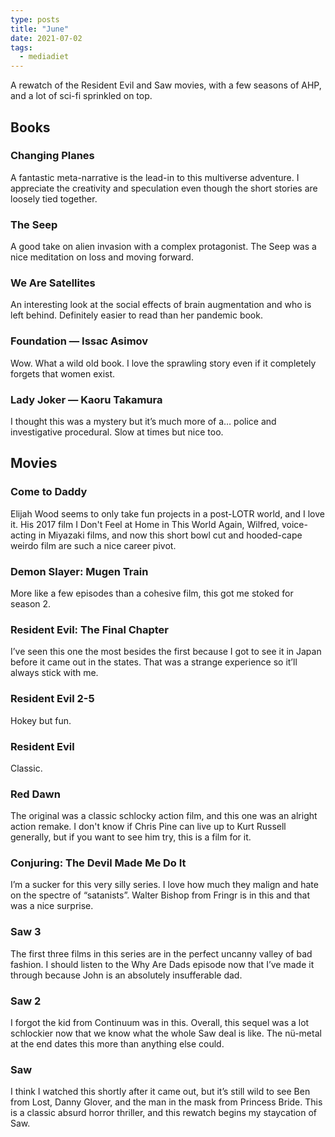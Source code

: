 ```yaml
---
type: posts
title: "June"
date: 2021-07-02
tags:
  - mediadiet
---
```


A rewatch of the Resident Evil and Saw movies, with a few seasons of AHP, and a lot of sci-fi sprinkled on top. 

<!--more-->

## Books

### Changing Planes

A fantastic meta-narrative is the lead-in to this multiverse adventure. I appreciate the creativity and speculation even though the short stories are loosely tied together.

### The Seep

A good take on alien invasion with a complex protagonist. The Seep was a nice meditation on loss and moving forward.

### We Are Satellites

An interesting look at the social effects of brain augmentation and who is left behind. Definitely easier to read than her pandemic book.

### Foundation — Issac Asimov 

Wow. What a wild old book. I love the sprawling story even if it completely forgets that women exist.

### Lady Joker — Kaoru Takamura

I thought this was a mystery but it’s much more of a… police and investigative procedural. Slow at times but nice too.

## Movies

### Come to Daddy

Elijah Wood seems to only take fun projects in a post-LOTR world, and I love it. His 2017 film I Don't Feel at Home in This World Again, Wilfred, voice-acting in Miyazaki films, and now this short bowl cut and hooded-cape weirdo film are such a nice career pivot.

### Demon Slayer: Mugen Train

More like a few episodes than a cohesive film, this got me stoked for season 2.

### Resident Evil: The Final Chapter

I’ve seen this one the most besides the first because I got to see it in Japan before it came out in the states. That was a strange experience so it’ll always stick with me. 

### Resident Evil 2-5

Hokey but fun.

### Resident Evil

Classic.

### Red Dawn

The original was a classic schlocky action film, and this one was an alright action remake. I don't know if Chris Pine can live up to Kurt Russell generally, but if you want to see him try, this is a film for it.

### Conjuring: The Devil Made Me Do It

I’m a sucker for this very silly series. I love how much they malign and hate on the spectre of “satanists”. Walter Bishop from Fringr is in this and that was a nice surprise. 

### Saw 3

The first three films in this series are in the perfect uncanny valley of bad fashion. I should listen to the Why Are Dads episode now that I’ve made it through because John is an absolutely insufferable dad.

### Saw 2

I forgot the kid from Continuum was in this. Overall, this sequel was a lot schlockier now that we know what the whole Saw deal is like. The nü-metal at the end dates this more than anything else could.

### Saw

I think I watched this shortly after it came out, but it’s still wild to see Ben from Lost, Danny Glover, and the man in the mask from Princess Bride. This is a classic absurd horror thriller, and this rewatch begins my staycation of Saw.
